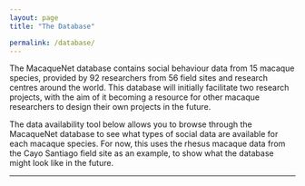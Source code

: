 ```yaml
---
layout: page
title: "The Database"

permalink: /database/
---
```


The MacaqueNet database contains social behaviour data from 15 macaque species, provided by 92 researchers from 56 field sites and research centres around the world. This database will initially facilitate two research projects, with the aim of it becoming a resource for other macaque researchers to design their own projects in the future. 

The data availability tool below allows you to browse through the MacaqueNet database to see what types of social data are available for each macaque species. For now, this uses the rhesus macaque data from the Cayo Santiago field site as an example, to show what the database might look like in the future.
***
